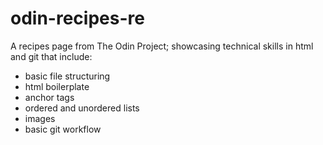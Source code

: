 # odin-recipes-re

A recipes page from The Odin Project; showcasing technical skills in html and git that include:

- basic file structuring
- html boilerplate
- anchor tags
- ordered and unordered lists
- images
- basic git workflow